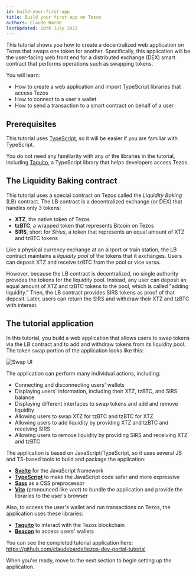 ```yaml
---
id: build-your-first-app
title: Build your first app on Tezos
authors: Claude Barde
lastUpdated: 10th July 2023
---
```


This tutorial shows you how to create a decentralized web application on Tezos that swaps one token for another.
Specifically, this application will be the user-facing web front end for a distributed exchange (DEX) smart contract that performs operations such as swapping tokens.

You will learn:

- How to create a web application and import TypeScript libraries that access Tezos
- How to connect to a user's wallet
- How to send a transaction to a smart contract on behalf of a user

## Prerequisites

This tutorial uses [TypeScript](https://www.typescriptlang.org/), so it will be easier if you are familiar with TypeScript.

You do not need any familiarity with any of the libraries in the tutorial, including [Taquito](https://tezostaquito.io/), a TypeScript library that helps developers access Tezos.

## The Liquidity Baking contract

This tutorial uses a special contract on Tezos called the *Liquidity Baking* (LB) contract.
The LB contract is a decentralized exchange (or DEX) that handles only 3 tokens:

- **XTZ**, the native token of Tezos
- **tzBTC**, a wrapped token that represents Bitcoin on Tezos
- **SIRS**, short for _Sirius_, a token that represents an equal amount of XTZ and tzBTC tokens

Like a physical currency exchange at an airport or train station, the LB contract maintains a *liquidity pool* of the tokens that it exchanges.
Users can deposit XTZ and receive tzBTC from the pool or vice versa.

However, because the LB contract is decentralized, no single authority provides the tokens for the liquidity pool.
Instead, any user can deposit an equal amount of XTZ and tzBTC tokens to the pool, which is called "adding liquidity."
Then, the LB contract provides SIRS tokens as proof of that deposit.
Later, users can return the SIRS and withdraw their XTZ and tzBTC with interest.

## The tutorial application

In this tutorial, you build a web application that allows users to swap tokens via the LB contract and to add and withdraw tokens from its liquidity pool.
The token swap portion of the application looks like this:

![Swap UI](/images/build-your-first-app/swap-ui.png "Swap UI")

The application can perform many individual actions, including:

- Connecting and disconnecting users' wallets
- Displaying users' information, including their XTZ, tzBTC, and SIRS balance
- Displaying different interfaces to swap tokens and add and remove liquidity
- Allowing users to swap XTZ for tzBTC and tzBTC for XTZ
- Allowing users to add liquidity by providing XTZ and tzBTC and receiving SIRS
- Allowing users to remove liquidity by providing SIRS and receiving XTZ and tzBTC

The application is based on JavaScript/TypeScript, so it uses several JS and TS-based tools to build and package the application:

- **[Svelte](https://svelte.dev/)** for the JavaScript framework
- **[TypeScript](https://www.typescriptlang.org/)** to make the JavaScript code safer and more expressive
- **[Sass](https://sass-lang.com/)** as a CSS preprocessor
- **[Vite](https://vitejs.dev/)** (pronounced like _veet_) to bundle the application and provide the libraries to the user's browser

Also, to access the user's wallet and run transactions on Tezos, the application uses these libraries:

- **[Taquito](https://tezostaquito.io/)** to interact with the Tezos blockchain
- **[Beacon](https://docs.walletbeacon.io/)** to access users' wallets

You can see the completed tutorial application here: https://github.com/claudebarde/tezos-dev-portal-tutorial

When you're ready, move to the next section to begin setting up the application.

